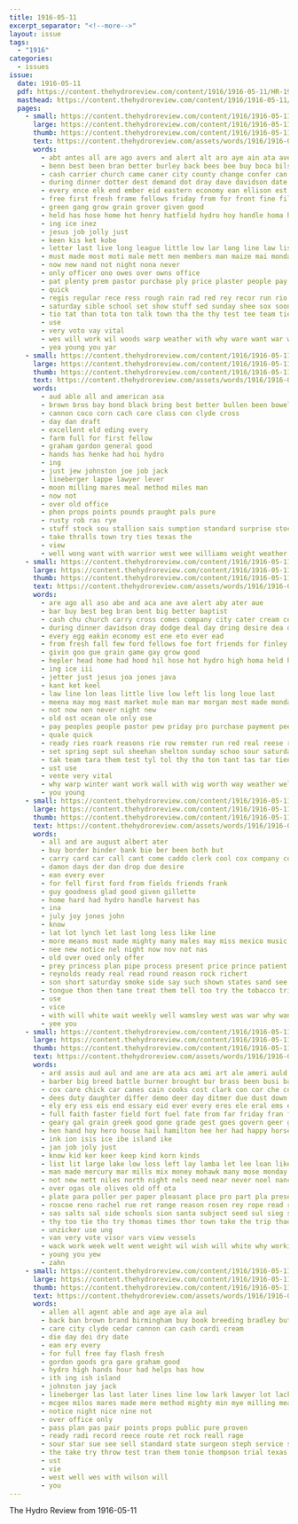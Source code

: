 ```yaml
---
title: 1916-05-11
excerpt_separator: "<!--more-->"
layout: issue
tags:
  - "1916"
categories:
  - issues
issue:
  date: 1916-05-11
  pdf: https://content.thehydroreview.com/content/1916/1916-05-11/HR-1916-05-11.pdf
  masthead: https://content.thehydroreview.com/content/1916/1916-05-11/masthead/HR-1916-05-11.jpg
  pages:
    - small: https://content.thehydroreview.com/content/1916/1916-05-11/small/HR-1916-05-11-01.jpg
      large: https://content.thehydroreview.com/content/1916/1916-05-11/large/HR-1916-05-11-01.jpg
      thumb: https://content.thehydroreview.com/content/1916/1916-05-11/thumbnails/HR-1916-05-11-01.jpg
      text: https://content.thehydroreview.com/assets/words/1916/1916-05-11/HR-1916-05-11-01.txt
      words:
        - abt antes all are ago avers and alert alt aro aye ain ata ave
        - benn best been bran better burley back bees bee buy boca bilson bring bays busey
        - cash carrier church came caner city county change confer can christian cream cases cross corn case comes cost claw caddo cater cause company come
        - during dinner dotter dest demand dot dray dave davidson date dear day days desire
        - every ence elk end ember eid eastern economy ean ellison est east eakin eis even egg ever edie
        - free first fresh frame fellows friday from for front fine filer fram fall fort fron few freshman
        - green gang grow grain grover given good
        - held has hose home hot henry hatfield hydro hoy handle homa higdon hotter hold high had har hill
        - ing ice inez
        - jesus job jolly just
        - keen kis ket kobe
        - letter last live long league little low lar lang line law lis lass lot living life ley lalo left large
        - must made most moti male mett men members man maize mai monday mea morgans money miles molt moth more morning market miss mar macy mer mise morgan matter may mccollum
        - now new nand not night nona never
        - only officer ono owes over owns office
        - pat plenty prem pastor purchase ply price plaster people pay pack pata pleasure plain pos payment pretty pee present
        - quick
        - regis regular rece ress rough rain rad red rey recor run rio rae reasons rie ready real roark
        - saturday sible school set show stuff sed sunday shee sox soon sept supply seals sour surface store star suit sir subject shelton schoo shove sell service stand sack
        - tio tat than tota ton talk town tha the thy test tee team tie them times tho taken tea
        - use
        - very voto vay vital
        - wes will work wil woods warp weather with why ware want war wamsley words winter was wear willing well way wall
        - yea young you yar
    - small: https://content.thehydroreview.com/content/1916/1916-05-11/small/HR-1916-05-11-02.jpg
      large: https://content.thehydroreview.com/content/1916/1916-05-11/large/HR-1916-05-11-02.jpg
      thumb: https://content.thehydroreview.com/content/1916/1916-05-11/thumbnails/HR-1916-05-11-02.jpg
      text: https://content.thehydroreview.com/assets/words/1916/1916-05-11/HR-1916-05-11-02.txt
      words:
        - aud able all and american asa
        - brown bros bay bond black bring best better bullen been bowels big bradley bis breeding blais
        - cannon coco corn cach care class con clyde cross
        - day dan draft
        - excellent eld eding every
        - farm full for first fellow
        - graham gordon general good
        - hands has henke had hoi hydro
        - ing
        - just jew johnston joe job jack
        - lineberger lappe lawyer lever
        - moon milling mares meal method miles man
        - now not
        - over old office
        - phon props points pounds praught pals pure
        - rusty rob ras rye
        - stuff stock sou stallion sais sumption standard surprise stockton season surgeon said stand steelman
        - take thralls town try ties texas the
        - view
        - well wong want with warrior west wee williams weight weather will work
    - small: https://content.thehydroreview.com/content/1916/1916-05-11/small/HR-1916-05-11-03.jpg
      large: https://content.thehydroreview.com/content/1916/1916-05-11/large/HR-1916-05-11-03.jpg
      thumb: https://content.thehydroreview.com/content/1916/1916-05-11/thumbnails/HR-1916-05-11-03.jpg
      text: https://content.thehydroreview.com/assets/words/1916/1916-05-11/HR-1916-05-11-03.txt
      words:
        - are ago all aso abe and aca ane ave alert aby ater aue
        - bar buy best beg bran bent big better baptist
        - cash chu church carry cross comes company city cater cream cen come cone can caddo carrier clack cost corn came class cases county case
        - during dinner davidson dray dodge deal day dring desire dea dear demand dod days din deon dave
        - every egg eakin economy est ene eto ever ead
        - from fresh fall few ford fellows foe fort friends for finley floor friend free
        - givin goo gue grain game gay grow good
        - hepler head home had hood hil hose hot hydro high homa held henry has heaven him hava higdon her hold hon
        - ing ice iii
        - jetter just jesus joa jones java
        - kant ket keel
        - law line lon leas little live low left lis long loue last
        - meena may mog mast market mule man mar morgan most made monday might money matter mica moll more must mito much mooi
        - not now nen never night new
        - old ost ocean ole only ose
        - pay peoples people pastor pew priday pro purchase payment pee price pos pack pow pin plaster peter
        - quale quick
        - ready ries roark reasons rie row remster run red real reese ree rain
        - set spring sept sul sheehan shelton sunday schoo sour saturday stuff sack surface store sor seal supply sell seta seals said stall sano show soon special sar stand service shorts star sia suit sible subject
        - tak team tara them test tyl tol thy tho ton tant tas tar tien the town thal
        - ust use
        - vente very vital
        - why warp winter want work wall with wig worth way weather well won ware wear wort wane will was
        - you young
    - small: https://content.thehydroreview.com/content/1916/1916-05-11/small/HR-1916-05-11-04.jpg
      large: https://content.thehydroreview.com/content/1916/1916-05-11/large/HR-1916-05-11-04.jpg
      thumb: https://content.thehydroreview.com/content/1916/1916-05-11/thumbnails/HR-1916-05-11-04.jpg
      text: https://content.thehydroreview.com/assets/words/1916/1916-05-11/HR-1916-05-11-04.txt
      words:
        - all and are august albert ater
        - buy border binder bank bie ber been both but
        - carry card car call cant come caddo clerk cool cox company cochran case cost campbel court can
        - damon days der dan drop due desire
        - ean every ever
        - for fell first ford from fields friends frank
        - guy goodness glad good given gillette
        - home hard had hydro handle harvest has
        - ina
        - july joy jones john
        - know
        - lat lot lynch let last long less like line
        - more means most made mighty many males may miss mexico music much man mccormick
        - nee new notice nel night now nov not nas
        - old over oved only offer
        - prey princess plan pipe process present price prince patient pea pest pay paper
        - reynolds ready real read round reason rock richert
        - son short saturday smoke side say such shown states sand see sula seer seta sans stops
        - tongue thon then tane treat them tell too try the tobacco trinidad than
        - use
        - vice
        - with will white wait weekly well wamsley west was war why want
        - yee you
    - small: https://content.thehydroreview.com/content/1916/1916-05-11/small/HR-1916-05-11-05.jpg
      large: https://content.thehydroreview.com/content/1916/1916-05-11/large/HR-1916-05-11-05.jpg
      thumb: https://content.thehydroreview.com/content/1916/1916-05-11/thumbnails/HR-1916-05-11-05.jpg
      text: https://content.thehydroreview.com/assets/words/1916/1916-05-11/HR-1916-05-11-05.txt
      words:
        - ard assis aud aul and ane are ata acs ami art ale ameri auld anil agent ang alfalfa aver abut all
        - barber big breed battle burner brought bur brass been busi batch belt bradley back but buy blake blue better bain bas bart booze blish baton bacon bert box best brings bais bureau band bros bran burns brown
        - cox care chick car canes cain cooks cost clark con cor che cee cara colt cake chute circle check common church cure calo city cannon cream clyde come cal count cea choice county change collins chas cour cattle cheap cock
        - dees duty daughter differ demo deer day ditmer due dust down darko deputy duel
        - ely ery ess eis end essary eid ever every eres ele eral ems eten ell est enid
        - full faith faster field fort fuel fate from far friday fran flaws folks fer fancy fine fail fall fan falta foot foe favorite fire faren fon free forth faithful fout fred farm for friends felton
        - geary gal grain greek good gone grade gest goes govern geer green gee gaia ghia gallon gold getting glad gas
        - hen hand hoy hero house hail hamilton hee her had happy horse hus heres howard hydro hore heap honor hatch him home hom hing has hardware herman houck heron hay health hams helt hot hatfield harness heen high
        - ink ion isis ice ibe island ike
        - jan job joly just
        - know kid ker keer keep kind korn kinds
        - list lit large lake low loss left lay lamba let lee loan like loun light less ley lev lust lon later lacy loge lime london lave lilly liv last little
        - man made mercury mar mills mix money mohawk many mose monday morgan mcfarlin most morning mase mote meas marsh miles music miler maro matters more members mat market may maser mil momber mite mill much mighty mins medal miss mee men
        - not new nett niles north night nels need near never noel nance notice
        - over ogas ole olives old off ota
        - plate para poller per paper pleasant place pro part pla present paul pope pees post pald pile powder pounder pay policy poles purchase pitzer perfect price pene public parson packard pung poor point
        - roscoe reno rachel rue ret range reason rosen rey rope read renew red rina roebuck rouge richert
        - sas salts sal side schools sion santa subject seed sul sieg stove sou sunda sens sunny span session save snyder soe steady schoo stallion set saving say shamrock small see sales service shorts sir sray such stoves stokes sprinkle sur saint she sunday saturday season store schon sand sori sudan sale silver salt summer sugar sock states
        - thy too tie tho try thomas times thor town take the trip thad tuning taken tarr tether them track tra team ton tara tanks tas truman tine then tha than test ting
        - unzicker use ung
        - van very vote visor vars view vessels
        - wack work week welt went weight wil wish will white why working well wheat wason wan wal wilson while want with wood weeks wada walter wall wide west wamsley was wen web wick wei wight warm
        - young you yew
        - zahn
    - small: https://content.thehydroreview.com/content/1916/1916-05-11/small/HR-1916-05-11-06.jpg
      large: https://content.thehydroreview.com/content/1916/1916-05-11/large/HR-1916-05-11-06.jpg
      thumb: https://content.thehydroreview.com/content/1916/1916-05-11/thumbnails/HR-1916-05-11-06.jpg
      text: https://content.thehydroreview.com/assets/words/1916/1916-05-11/HR-1916-05-11-06.txt
      words:
        - allen all agent able and age aye ala aul
        - back ban brown brand birmingham buy book breeding bradley but bring big bullen bond better bank
        - care city clyde cedar cannon can cash cardi cream
        - die day dei dry date
        - ean ery every
        - for full free fay flash fresh
        - gordon goods gra gare graham good
        - hydro high hands hour had helps has how
        - ith ing ish island
        - johnston jay jack
        - lineberger las last later lines line low lark lawyer lot lack
        - mcgee milos mares made mere method mighty min mye milling meal may
        - notice night nice nine not
        - over office only
        - pass plan pas pair points props public pure proven
        - ready radi record reece route ret rock reall rage
        - sour star sue see sell standard state surgeon steph service size stand said spring stuff scales stock sales scott
        - the take try throw test tran them tonie thompson trial texas thralls
        - ust
        - vie
        - west well wes with wilson will
        - you
---
```


The Hydro Review from 1916-05-11

<!--more-->

